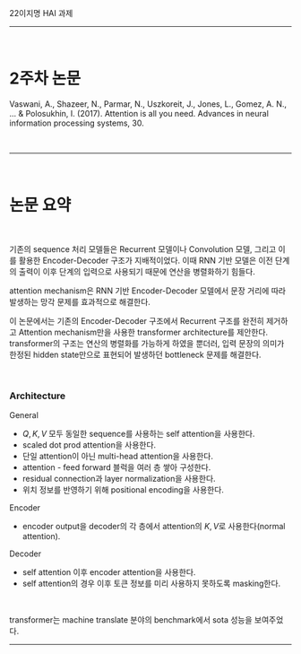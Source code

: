 22이지명 HAI 과제

-----

<br>

# 2주차 논문


Vaswani, A., Shazeer, N., Parmar, N., Uszkoreit, J., Jones, L., Gomez, A. N., ... & Polosukhin, I. (2017). Attention is all you need. Advances in neural information processing systems, 30.

<br>

---

<br>

# 논문 요약

<br>

기존의 sequence 처리 모델들은 Recurrent 모델이나 Convolution 모델, 그리고 이를 활용한 Encoder-Decoder 구조가 지배적이었다. 이때 RNN 기반 모델은 이전 단계의 출력이 이후 단계의 입력으로 사용되기 때문에 연산을 병렬화하기 힘들다. 

attention mechanism은 RNN 기반 Encoder-Decoder 모델에서 문장 거리에 따라 발생하는 망각 문제를 효과적으로 해결한다.

이 논문에서는 기존의 Encoder-Decoder 구조에서 Recurrent 구조를 완전히 제거하고 Attention mechanism만을 사용한 transformer architecture를 제안한다. transformer의 구조는 연산의 병렬화를 가능하게 하였을 뿐더러, 입력 문장의 의미가 한정된 hidden state만으로 표현되어 발생하던 bottleneck 문제를 해결한다.

<br>

### Architecture

General
 - $Q, K, V$ 모두 동일한 sequence를 사용하는 self attention을 사용한다.
 - scaled dot prod attention을 사용한다.
 - 단일 attention이 아닌 multi-head attention을 사용한다.
 - attention - feed forward 블럭을 여러 층 쌓아 구성한다.
 - residual connection과 layer normalization을 사용한다.
 - 위치 정보를 반영하기 위해 positional encoding을 사용한다.

Encoder
- encoder output을 decoder의 각 층에서 attention의 $K, V$로 사용한다(normal attention).

Decoder
- self attention 이후 encoder attention을 사용한다.
- self attention의 경우 이후 토큰 정보를 미리 사용하지 못하도록 masking한다.

<br>

transformer는 machine translate 분야의 benchmark에서 sota 성능을 보여주었다.

------


